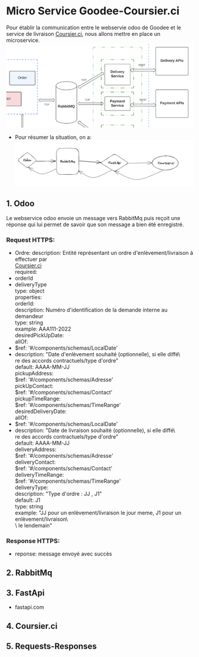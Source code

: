 # Micro Service Goodee-Coursier.ci
Pour établir la communication entre le webservie odoo de Goodee et le service de livraison [Coursier.ci](./http://coursier.ci/), nous allons mettre en place un microservice.![archit-ms-goodee-coursierci.png](./micro.png)

- Pour résumer la situation, on a: ![archit-g-ci.png](./archit-g-ci.png)

## 1. Odoo

Le webservice odoo envoie un message vers RabbitMq puis reçoit une réponse qui lui permet de savoir que son message a bien été enregistré.
###  Request HTTPS: 
- Ordre:
description: Entité représentant un ordre d'enlèvement/livraison à effectuer par  
[Coursier.ci](./http://coursier.ci/)  
required:
- orderId  
- deliveryType  
type: object  
properties:  
orderId:  
description: Numéro d'identification de la demande interne au demandeur  
type: string  
example: AAA111-2022  
desiredPickUpDate:  
allOf:
- $ref: '#/components/schemas/LocalDate'  
- description: "Date d'enlèvement souhaité (optionnelle), si elle diffé\  
re des accords contractuels/type d'ordre"  
default: AAAA-MM-JJ  
pickupAddress:  
$ref: '#/components/schemas/Adresse'  
pickUpContact:  
$ref: '#/components/schemas/Contact'  
pickupTimeRange:  
$ref: '#/components/schemas/TimeRange'  
desiredDeliveryDate:  
allOf:     
- $ref: '#/components/schemas/LocalDate'  
- description: "Date de livraison souhaité (optionnelle), si elle diffé\  
re des accords contractuels/type d'ordre"  
default: AAAA-MM-JJ  
deliveryAddress:  
$ref: '#/components/schemas/Adresse'  
deliveryContact:  
$ref: '#/components/schemas/Contact'  
deliveryTimeRange:  
$ref: '#/components/schemas/TimeRange'  
deliveryType:  
description: "Type d'ordre : JJ , J1"  
default: J1  
type: string  
example: "JJ pour un enlèvement/livraison le jour meme, J1 pour un enlèvement/livraison\  
\ le lendemain"

###  Response HTTPS:  
- reponse: message envoyé avec succès  

## 2. RabbitMq  


## 3. FastApi  

- fastapi.com  
## 4. Coursier.ci  
## 5. Requests-Responses  
